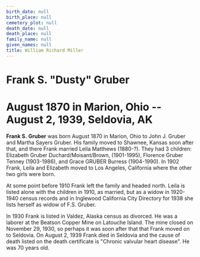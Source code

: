 ```yaml
---
birth_date: null
birth_place: null
cemetery_plot: null
death_date: null
death_place: null
family_name: null
given_names: null
title: William Richard Miller
---
```


# Frank S. "Dusty" Gruber

# August 1870 in Marion, Ohio --August 2, 1939, Seldovia, AK

**Frank S.** **Gruber** was born August 1870 in Marion,
Ohio to John J. Gruber and Martha Sayers Gruber. His
family moved to Shawnee, Kansas soon after that, and there Frank married
Leila Matthews (1880-?). They had 3 children: Elizabeth
Gruber Duchard/Moisant/Brown, (1901-1995), Florence
Gruber Tenney (1903-1986), and Grace GRUBER Burress
(1904-1990). In 1902 Frank, Leila and Elizabeth moved to Los Angeles,
California where the other two girls were born.

At some point before 1910 Frank left the family and headed north. Leila
is listed alone with the children in 1910, as married, but as a widow in
1920-1940 census records and in Inglewood California City Directory for
1938 she lists herself as widow of F.S. Gruber.

In 1930 Frank is listed in Valdez, Alaska census as divorced. He was a
laborer at the Beatson Copper Mine on Latouche Island. The mine closed
on November 29, 1930, so perhaps it was soon after that that Frank moved
on to Seldovia. On August 2, 1939 Frank died in Seldovia and the cause
of death listed on the death certificate is "Chronic valvular heart
disease". He was 70 years old.
